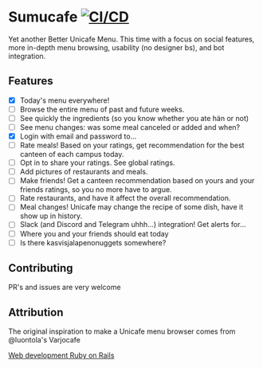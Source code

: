 # Sumucafe [![CI/CD](https://github.com/Veikkosuhonen/sumucafe/actions/workflows/production.yml/badge.svg)](https://github.com/Veikkosuhonen/sumucafe/actions/workflows/production.yml)

Yet another Better Unicafe Menu. This time with a focus on social features, more in-depth menu browsing, usability (no designer bs), and bot integration.

## Features

- [x] Today's menu everywhere!
- [ ] Browse the entire menu of past and future weeks.
- [ ] See quickly the ingredients (so you know whether you ate hän or not)
- [ ] See menu changes: was some meal canceled or added and when?
- [x] Login with email and password to...
- [ ] Rate meals! Based on your ratings, get recommendation for the best canteen of each campus today.
- [ ] Opt in to share your ratings. See global ratings.
- [ ] Add pictures of restaurants and meals.
- [ ] Make friends! Get a canteen recommendation based on yours and your friends ratings, so you no more have to argue.
- [ ] Rate restaurants, and have it affect the overall recommendation.
- [ ] Meal changes! Unicafe may change the recipe of some dish, have it show up in history.
- [ ] Slack (and Discord and Telegram uhhh...) integration! Get alerts for...
- [ ] Where you and your friends should eat today
- [ ] Is there kasvisjalapenonuggets somewhere?

## Contributing

PR's and issues are very welcome

## Attribution

The original inspiration to make a Unicafe menu browser comes from @luontola's Varjocafe

[Web development Ruby on Rails](https://github.com/mluukkai/WebPalvelinohjelmointi2023)
